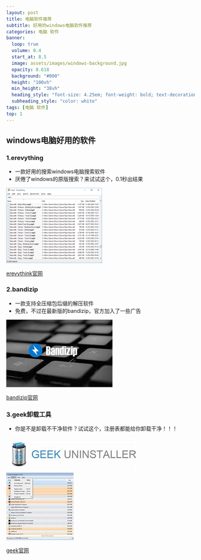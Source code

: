 ```yaml
---
layout: post
title: 电脑软件推荐
subtitle: 好用的windows电脑软件推荐
categories: 电脑 软件
banner:
  loop: true
  volume: 0.4
  start_at: 8.5
  image: assets/images/windows-background.jpg
  opacity: 0.618
  background: "#000"
  height: "100vh"
  min_height: "38vh"
  heading_style: "font-size: 4.25em; font-weight: bold; text-decoration: underline"
  subheading_style: "color: white"
tags: [电脑 软件]
top: 1
---
```


## windows电脑好用的软件
### 1.erevything
- 一款好用的搜索windows电脑搜索软件
- 厌倦了windows的原版搜索？来试试这个，0.1秒出结果

![img](assets/images/erevythink.gif)

[erevythink官网](https://www.voidtools.com/zh-cn/downloads/)

### 2.bandizip
- 一款支持全压缩包后缀的解压软件
- 免费，不过在最新版的bandizip，官方加入了一些广告

![img2](assets/images/bandizip.jpg)

[bandizip官网](https://www.bandisoft.com/bandizip/)

### 3.geek卸载工具
- 你是不是卸载不干净软件？试试这个，注册表都能给你卸载干净！！！

![img3](assets/images/geekuninstall.jpg)
![img4](assets/images/geekuninstall2.jpg)

[geek官网](https://geekuninstaller.com/)
